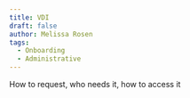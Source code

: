 ```yaml
---
title: VDI
draft: false
author: Melissa Rosen
tags:
  - Onboarding
  - Administrative
---
```


How to request, who needs it, how to access it